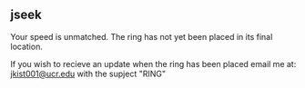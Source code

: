 ## jseek 
Your speed is unmatched. The ring has not yet been placed in its final location.

If you wish to recieve an update when the ring has been placed email me at: jkist001@ucr.edu with the supject "RING"

